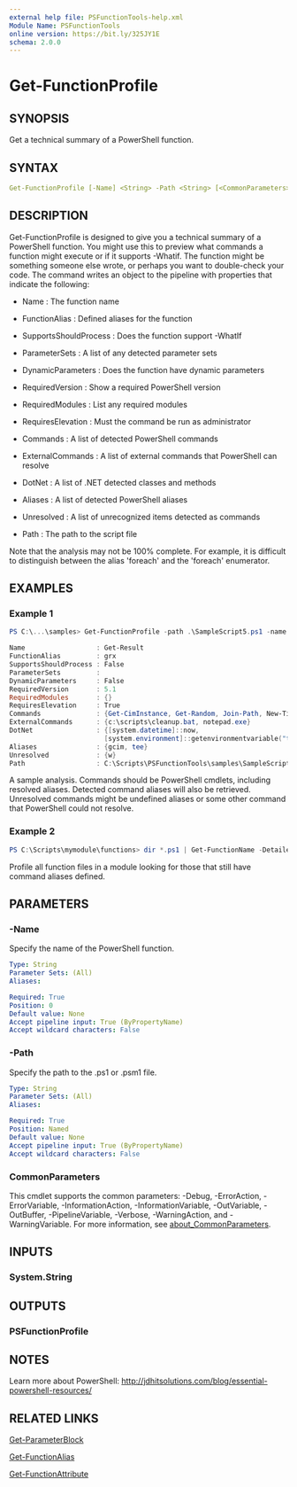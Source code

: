 ```yaml
---
external help file: PSFunctionTools-help.xml
Module Name: PSFunctionTools
online version: https://bit.ly/325JY1E
schema: 2.0.0
---
```


# Get-FunctionProfile

## SYNOPSIS

Get a technical summary of a PowerShell function.

## SYNTAX

```yaml
Get-FunctionProfile [-Name] <String> -Path <String> [<CommonParameters>]
```

## DESCRIPTION

Get-FunctionProfile is designed to give you a technical summary of a PowerShell function. You might use this to preview what commands a function might execute or if it supports -Whatif. The function might be something someone else wrote, or perhaps you want to double-check your code. The command writes an object to the pipeline with properties that indicate the following:

+ Name : The function name

+ FunctionAlias : Defined aliases for the function

+ SupportsShouldProcess : Does the function support -WhatIf

+ ParameterSets : A list of any detected parameter sets

+ DynamicParameters : Does the function have dynamic parameters

+ RequiredVersion : Show a required PowerShell version

+ RequiredModules : List any required modules

+ RequiresElevation : Must the command be run as administrator

+ Commands : A list of detected PowerShell commands

+ ExternalCommands : A list of external commands that PowerShell can resolve

+ DotNet : A list of .NET detected classes and methods

+ Aliases : A list of detected PowerShell aliases

+ Unresolved : A list of unrecognized items detected as commands

+ Path : The path to the script file

Note that the analysis may not be 100% complete. For example, it is difficult to distinguish between the alias 'foreach' and the 'foreach' enumerator.

## EXAMPLES

### Example 1

```powershell
PS C:\...\samples> Get-FunctionProfile -path .\SampleScript5.ps1 -name Get-Result

Name                  : Get-Result
FunctionAlias         : grx
SupportsShouldProcess : False
ParameterSets         :
DynamicParameters     : False
RequiredVersion       : 5.1
RequiredModules       : {}
RequiresElevation     : True
Commands              : {Get-CimInstance, Get-Random, Join-Path, New-Timespan…}
ExternalCommands      : {c:\scripts\cleanup.bat, notepad.exe}
DotNet                : {[system.datetime]::now,
                        [system.environment]::getenvironmentvariable("temp")}
Aliases               : {gcim, tee}
Unresolved            : {w}
Path                  : C:\Scripts\PSFunctionTools\samples\SampleScript5.ps1
```

A sample analysis. Commands should be PowerShell cmdlets, including resolved aliases. Detected command aliases will also be retrieved. Unresolved commands might be undefined aliases or some other command that PowerShell could not resolve.

### Example 2

```powershell
PS C:\Scripts\mymodule\functions> dir *.ps1 | Get-FunctionName -Detailed | Get-FunctionProfile | Where-Object aliases
```

Profile all function files in a module looking for those that still have command aliases defined.

## PARAMETERS

### -Name

Specify the name of the PowerShell function.

```yaml
Type: String
Parameter Sets: (All)
Aliases:

Required: True
Position: 0
Default value: None
Accept pipeline input: True (ByPropertyName)
Accept wildcard characters: False
```

### -Path

Specify the path to the .ps1 or .psm1 file.

```yaml
Type: String
Parameter Sets: (All)
Aliases:

Required: True
Position: Named
Default value: None
Accept pipeline input: True (ByPropertyName)
Accept wildcard characters: False
```

### CommonParameters

This cmdlet supports the common parameters: -Debug, -ErrorAction, -ErrorVariable, -InformationAction, -InformationVariable, -OutVariable, -OutBuffer, -PipelineVariable, -Verbose, -WarningAction, and -WarningVariable. For more information, see [about_CommonParameters](http://go.microsoft.com/fwlink/?LinkID=113216).

## INPUTS

### System.String

## OUTPUTS

### PSFunctionProfile

## NOTES

Learn more about PowerShell: http://jdhitsolutions.com/blog/essential-powershell-resources/

## RELATED LINKS

[Get-ParameterBlock](Get-ParameterBlock.md)

[Get-FunctionAlias](Get-FunctionAlias.md)

[Get-FunctionAttribute](Get-FunctionAttribute.md)
